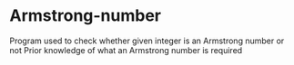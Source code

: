 # Armstrong-number
Program used to check whether given integer is an Armstrong number or not
Prior knowledge of what an Armstrong number is required
